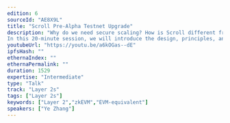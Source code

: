 ```yaml
---
edition: 6
sourceId: "AE8X9L"
title: "Scroll Pre-Alpha Testnet Upgrade"
description: "Why do we need secure scaling? How is Scroll different from existing zkRollups? What can Scroll bring to users and developers?
In this 20-minute session, we will introduce the design, principles, and the whole workflow of zkEVM, demonstrate our bytecode-level compatible zkEVM on testnet, and show you how easy it is for developers to deploy smart contracts on it."
youtubeUrl: "https://youtu.be/a6kOGas--dE"
ipfsHash: ""
ethernaIndex: ""
ethernaPermalink: ""
duration: 1529
expertise: "Intermediate"
type: "Talk"
track: "Layer 2s"
tags: ["Layer 2s"]
keywords: ["Layer 2","zkEVM","EVM-equivalent"]
speakers: ["Ye Zhang"]
---
```

